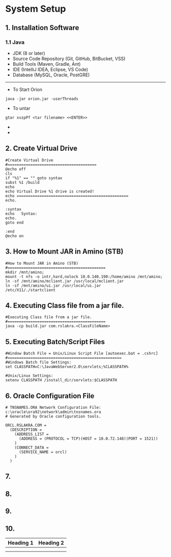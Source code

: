 # System Setup


## 1. Installation Software

### 1.1 Java
- JDK (8 or later)
- Source Code Repository (Git, GitHub, BitBucket, VSS)
- Build Tools (Maven, Gradle, Ant)
- IDE (IntelliJ IDEA, Eclipse, VS Code)
- Database (MySQL, Oracle, PostGRE)

-----

- To Start Orion
```shell
java -jar orion.jar -userThreads
```
- To untar
```shell
gtar xvzpPf <tar filename> <<ENTER>>
```
- 
- 



## 2. Create Virtual Drive
````shell
#Create Virtual Drive
#=======================================
@echo off
cls
if "%1" == "" goto syntax
subst %1 /build
echo
echo Virtual Drive %1 drive is created!
echo =================================================
echo.

:syntax
echo   Syntax:
echo.
goto end

:end
@echo on
````


## 3. How to Mount JAR in Amino (STB)
```shell
#How to Mount JAR in Amino (STB)
#===========================================
mkdir /mnt/amino;
mount -t nfs -o intr,hard,nolock 10.0.140.190:/home/amino /mnt/amino; 
ln -sf /mnt/amino/mclient.jar /usr/local/mclient.jar 
ln -sf /mnt/amino/ui.jar /usr/local/ui.jar
/etc/X11/./startclient
```



## 4. Executing Class file from a jar file.
```shell
#Executing Class file from a jar file.
#===========================================
java -cp build.jar com.rslakra.<ClassFileName>
```
## 5. Executing Batch/Script Files
```shell
#Window Batch File = Unix/Linux Script File [autoexec.bat = .cshrc]
#==================================================
#Windows Batch file Settings: 
set CLASSPATH=C:\JavaWebServer2.0\servlets;%CLASSPATH%

#Unix/Linux Settings:
setenv CLASSPATH /install_dir/servlets:$CLASSPATH 
```

## 6. Oracle Configuration File
```shell
# TNSNAMES.ORA Network Configuration File: c:\oracle\ora92\network\admin\tnsnames.ora
# Generated by Oracle configuration tools.

ORCL.RSLAKRA.COM =
  (DESCRIPTION =
    (ADDRESS_LIST =
      (ADDRESS = (PROTOCOL = TCP)(HOST = 10.0.72.148)(PORT = 1521))
    )
    (CONNECT_DATA =
      (SERVICE_NAME = orcl)
    )
  )
```
## 7. 
## 8. 
## 9. 
## 10. 



| Heading 1 | Heading 2 |
|-------|----|
|  |  |
|  |  |

